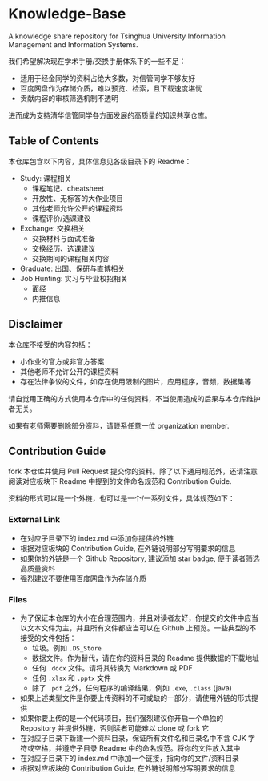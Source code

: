 # Knowledge-Base

A knowledge share repository for Tsinghua University Information Management and Information Systems. 

我们希望解决现在学术手册/交换手册体系下的一些不足：

- 适用于经金同学的资料占绝大多数，对信管同学不够友好
- 百度网盘作为存储介质，难以预览、检索，且下载速度堪忧
- 贡献内容的审核筛选机制不透明

进而成为支持清华信管同学各方面发展的高质量的知识共享仓库。

## Table of Contents

本仓库包含以下内容，具体信息见各级目录下的 Readme：

- Study: 课程相关
    - 课程笔记、cheatsheet
    - 开放性、无标答的大作业项目
    - 其他老师允许公开的课程资料
    - 课程评价/选课建议
- Exchange: 交换相关
    - 交换材料与面试准备
    - 交换经历、选课建议
    - 交换期间的课程相关内容
- Graduate: 出国、保研与直博相关
- Job Hunting: 实习与毕业校招相关
    - 面经
    - 内推信息

## Disclaimer

本仓库不接受的内容包括：

- 小作业的官方或非官方答案
- 其他老师不允许公开的课程资料
- 存在法律争议的文件，如存在使用限制的图片，应用程序，音频，数据集等

请自觉用正确的方式使用本仓库中的任何资料，不当使用造成的后果与本仓库维护者无关。

如果有老师需要删除部分资料，请联系任意一位 organization member.

## Contribution Guide

fork 本仓库并使用 Pull Request 提交你的资料。除了以下通用规范外，还请注意阅读对应板块下 Readme 中提到的文件命名规范和 Contribution Guide.

资料的形式可以是一个外链，也可以是一个/一系列文件，具体规范如下：

### External Link

- 在对应子目录下的 index.md 中添加你提供的外链
- 根据对应板块的 Contribution Guide, 在外链说明部分写明要求的信息
- 如果你的外链是一个 Github Repository, 建议添加 star badge, 便于读者筛选高质量资料
- 强烈建议不要使用百度网盘作为存储介质

### Files

- 为了保证本仓库的大小在合理范围内，并且对读者友好，你提交的文件中应当以文本文件为主，并且所有文件都应当可以在 Github 上预览。一些典型的不接受的文件包括：
    - 垃圾。例如 `.DS_Store`
    - 数据文件。作为替代，请在你的资料目录的 Readme 提供数据的下载地址
    - 任何 `.docx` 文件。请将其转换为 Markdown 或 PDF
    - 任何 `.xlsx` 和 `.pptx` 文件
    - 除了 `.pdf` 之外，任何程序的编译结果，例如 `.exe`, `.class` (java)
- 如果上述类型文件是你要上传资料的不可或缺的一部分，请使用外链的形式提供
- 如果你要上传的是一个代码项目，我们强烈建议你开启一个单独的 Repository 并提供外链，否则读者可能难以 clone 或 fork 它
- 在对应子目录下新建一个资料目录，保证所有文件名和目录名中不含 CJK 字符或空格，并遵守子目录 Readme 中的命名规范。将你的文件放入其中
- 在对应子目录下的 index.md 中添加一个链接，指向你的文件/资料目录
- 根据对应板块的 Contribution Guide, 在外链说明部分写明要求的信息
